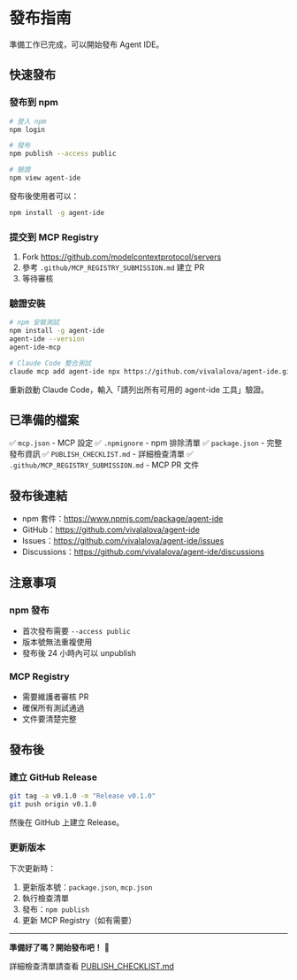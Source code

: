 # 發布指南

準備工作已完成，可以開始發布 Agent IDE。

## 快速發布

### 發布到 npm

```bash
# 登入 npm
npm login

# 發布
npm publish --access public

# 驗證
npm view agent-ide
```

發布後使用者可以：
```bash
npm install -g agent-ide
```

### 提交到 MCP Registry

1. Fork https://github.com/modelcontextprotocol/servers
2. 參考 `.github/MCP_REGISTRY_SUBMISSION.md` 建立 PR
3. 等待審核

### 驗證安裝

```bash
# npm 安裝測試
npm install -g agent-ide
agent-ide --version
agent-ide-mcp

# Claude Code 整合測試
claude mcp add agent-ide npx https://github.com/vivalalova/agent-ide.git agent-ide-mcp
```

重新啟動 Claude Code，輸入「請列出所有可用的 agent-ide 工具」驗證。

## 已準備的檔案

✅ `mcp.json` - MCP 設定
✅ `.npmignore` - npm 排除清單
✅ `package.json` - 完整發布資訊
✅ `PUBLISH_CHECKLIST.md` - 詳細檢查清單
✅ `.github/MCP_REGISTRY_SUBMISSION.md` - MCP PR 文件

## 發布後連結

- npm 套件：https://www.npmjs.com/package/agent-ide
- GitHub：https://github.com/vivalalova/agent-ide
- Issues：https://github.com/vivalalova/agent-ide/issues
- Discussions：https://github.com/vivalalova/agent-ide/discussions

## 注意事項

### npm 發布

- 首次發布需要 `--access public`
- 版本號無法重複使用
- 發布後 24 小時內可以 unpublish

### MCP Registry

- 需要維護者審核 PR
- 確保所有測試通過
- 文件要清楚完整

## 發布後

### 建立 GitHub Release

```bash
git tag -a v0.1.0 -m "Release v0.1.0"
git push origin v0.1.0
```

然後在 GitHub 上建立 Release。

### 更新版本

下次更新時：
1. 更新版本號：`package.json`, `mcp.json`
2. 執行檢查清單
3. 發布：`npm publish`
4. 更新 MCP Registry（如有需要）

---

**準備好了嗎？開始發布吧！** 🚀

詳細檢查清單請查看 [PUBLISH_CHECKLIST.md](./PUBLISH_CHECKLIST.md)

